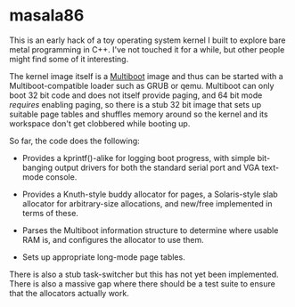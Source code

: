 masala86
========

This is an early hack of a toy operating system kernel I built to explore bare
metal programming in C++. I've not touched it for a while, but other people
might find some of it interesting.

The kernel image itself is a
[Multiboot](http://www.gnu.org/software/grub/manual/multiboot/multiboot.html)
image and thus can be started with a Multiboot-compatible loader such as GRUB
or qemu. Multiboot can only boot 32 bit code and does not itself provide
paging, and 64 bit mode *requires* enabling paging, so there is a stub 32 bit
image that sets up suitable page tables and shuffles memory around so the
kernel and its workspace don't get clobbered while booting up.

So far, the code does the following:

* Provides a kprintf()-alike for logging boot progress, with simple bit-banging
  output drivers for both the standard serial port and VGA text-mode console.

* Provides a Knuth-style buddy allocator for pages, a Solaris-style slab
  allocator for arbitrary-size allocations, and new/free implemented in terms
  of these.

* Parses the Multiboot information structure to determine where usable RAM is,
  and configures the allocator to use them.

* Sets up appropriate long-mode page tables.

There is also a stub task-switcher but this has not yet been implemented. There
is also a massive gap where there should be a test suite to ensure that the
allocators actually work.


